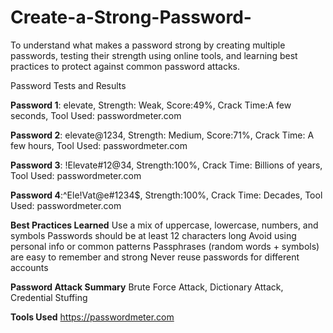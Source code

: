 # Create-a-Strong-Password-
To understand what makes a password strong by creating multiple passwords, testing their strength using online tools, and learning best practices to protect against common password attacks.

Password Tests and Results

**Password 1**: elevate, 
Strength: Weak, 
Score:49%, 
Crack Time:A few seconds, 
Tool Used: passwordmeter.com

**Password 2**: elevate@1234, 
Strength: Medium, 
Score:71%, 
Crack Time: A few hours, 
Tool Used: passwordmeter.com

**Password 3**: !Elevate#12@34, 
Strength:100%, 
Crack Time: Billions of years, 
Tool Used: passwordmeter.com

**Password 4**:^Ele!Vat@e#1234$, 
Strength:100%, 
Crack Time: Decades, 
Tool Used: passwordmeter.com


**Best Practices Learned**
Use a mix of uppercase, lowercase, numbers, and symbols
Passwords should be at least 12 characters long
Avoid using personal info or common patterns
Passphrases (random words + symbols) are easy to remember and strong
Never reuse passwords for different accounts

**Password Attack Summary**
Brute Force Attack, Dictionary Attack, Credential Stuffing

**Tools Used**
https://passwordmeter.com
